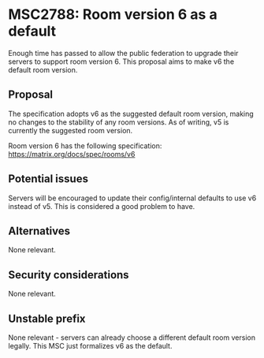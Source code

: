 # MSC2788: Room version 6 as a default

Enough time has passed to allow the public federation to upgrade their servers to support room
version 6. This proposal aims to make v6 the default room version.

## Proposal

The specification adopts v6 as the suggested default room version, making no changes to the stability
of any room versions. As of writing, v5 is currently the suggested room version.

Room version 6 has the following specification: https://matrix.org/docs/spec/rooms/v6

## Potential issues

Servers will be encouraged to update their config/internal defaults to use v6 instead of v5. This
is considered a good problem to have.

## Alternatives

None relevant.

## Security considerations

None relevant.

## Unstable prefix

None relevant - servers can already choose a different default room version legally. This MSC
just formalizes v6 as the default.
